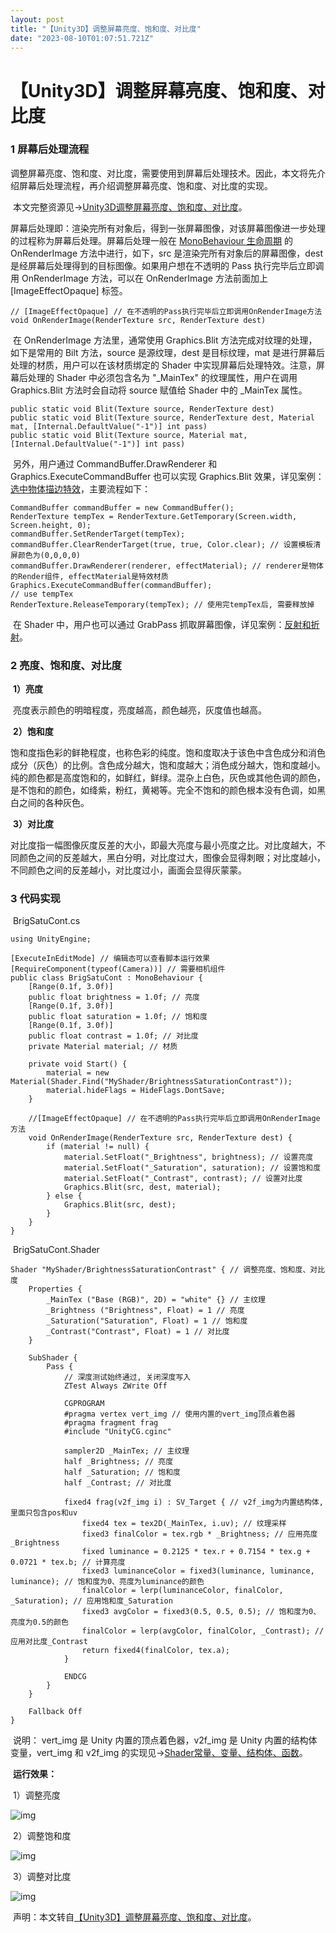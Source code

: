 ```yaml
---
layout: post
title: "【Unity3D】调整屏幕亮度、饱和度、对比度"
date: "2023-08-10T01:07:51.721Z"
---
```

【Unity3D】调整屏幕亮度、饱和度、对比度
=======================

### 1 屏幕后处理流程

​ 调整屏幕亮度、饱和度、对比度，需要使用到屏幕后处理技术。因此，本文将先介绍屏幕后处理流程，再介绍调整屏幕亮度、饱和度、对比度的实现。

​ 本文完整资源见→[Unity3D调整屏幕亮度、饱和度、对比度](https://download.csdn.net/download/m0_37602827/87850025)。

​ 屏幕后处理即：渲染完所有对象后，得到一张屏幕图像，对该屏幕图像进一步处理的过程称为屏幕后处理。屏幕后处理一般在 [MonoBehaviour 生命周期](https://zhyan8.blog.csdn.net/article/details/125306948) 的 OnRenderImage 方法中进行，如下，src 是渲染完所有对象后的屏幕图像，dest 是经屏幕后处理得到的目标图像。如果用户想在不透明的 Pass 执行完毕后立即调用 OnRenderImage 方法，可以在 OnRenderImage 方法前面加上 \[ImageEffectOpaque\] 标签。

    // [ImageEffectOpaque] // 在不透明的Pass执行完毕后立即调用OnRenderImage方法
    void OnRenderImage(RenderTexture src, RenderTexture dest)
    

​ 在 OnRenderImage 方法里，通常使用 Graphics.Blit 方法完成对纹理的处理，如下是常用的 Bilt 方法，source 是源纹理，dest 是目标纹理，mat 是进行屏幕后处理的材质，用户可以在该材质绑定的 Shader 中实现屏幕后处理特效。注意，屏幕后处理的 Shader 中必须包含名为 "\_MainTex" 的纹理属性，用户在调用 Graphics.Blit 方法时会自动将 source 赋值给 Shader 中的 \_MainTex 属性。

    public static void Blit(Texture source, RenderTexture dest)
    public static void Blit(Texture source, RenderTexture dest, Material mat, [Internal.DefaultValue("-1")] int pass)
    public static void Blit(Texture source, Material mat, [Internal.DefaultValue("-1")] int pass)
    

​ 另外，用户通过 CommandBuffer.DrawRenderer 和 Graphics.ExecuteCommandBuffer 也可以实现 Graphics.Blit 效果，详见案例：[选中物体描边特效](https://zhyan8.blog.csdn.net/article/details/127937019)，主要流程如下：

    CommandBuffer commandBuffer = new CommandBuffer();
    RenderTexture tempTex = RenderTexture.GetTemporary(Screen.width, Screen.height, 0);
    commandBuffer.SetRenderTarget(tempTex);
    commandBuffer.ClearRenderTarget(true, true, Color.clear); // 设置模板清屏颜色为(0,0,0,0)
    commandBuffer.DrawRenderer(renderer, effectMaterial); // renderer是物体的Render组件, effectMaterial是特效材质
    Graphics.ExecuteCommandBuffer(commandBuffer);
    // use tempTex
    RenderTexture.ReleaseTemporary(tempTex); // 使用完tempTex后, 需要释放掉
    

​ 在 Shader 中，用户也可以通过 GrabPass 抓取屏幕图像，详见案例：[反射和折射](https://zhyan8.blog.csdn.net/article/details/130798799)。

### 2 亮度、饱和度、对比度

​ **1）亮度**

​ 亮度表示颜色的明暗程度，亮度越高，颜色越亮，灰度值也越高。

​ **2）饱和度**

​ 饱和度指色彩的鲜艳程度，也称色彩的纯度。饱和度取决于该色中含色成分和消色成分（灰色）的比例。含色成分越大，饱和度越大；消色成分越大，饱和度越小。纯的颜色都是高度饱和的，如鲜红，鲜绿。混杂上白色，灰色或其他色调的颜色，是不饱和的颜色，如绛紫，粉红，黄褐等。完全不饱和的颜色根本没有色调，如黑白之间的各种灰色。

​ **3）对比度**

​ 对比度指一幅图像灰度反差的大小，即最大亮度与最小亮度之比。对比度越大，不同颜色之间的反差越大，黑白分明，对比度过大，图像会显得刺眼；对比度越小，不同颜色之间的反差越小，对比度过小，画面会显得灰蒙蒙。

### 3 代码实现

​ BrigSatuCont.cs

    using UnityEngine;
    
    [ExecuteInEditMode] // 编辑态可以查看脚本运行效果
    [RequireComponent(typeof(Camera))] // 需要相机组件
    public class BrigSatuCont : MonoBehaviour {
        [Range(0.1f, 3.0f)]
        public float brightness = 1.0f; // 亮度
        [Range(0.1f, 3.0f)]
        public float saturation = 1.0f; // 饱和度
        [Range(0.1f, 3.0f)]
        public float contrast = 1.0f; // 对比度
        private Material material; // 材质
    
        private void Start() {
            material = new Material(Shader.Find("MyShader/BrightnessSaturationContrast"));
            material.hideFlags = HideFlags.DontSave;
        }
    
        //[ImageEffectOpaque] // 在不透明的Pass执行完毕后立即调用OnRenderImage方法
        void OnRenderImage(RenderTexture src, RenderTexture dest) {
            if (material != null) {
                material.SetFloat("_Brightness", brightness); // 设置亮度
                material.SetFloat("_Saturation", saturation); // 设置饱和度
                material.SetFloat("_Contrast", contrast); // 设置对比度
                Graphics.Blit(src, dest, material);
            } else {
                Graphics.Blit(src, dest);
            }
        }
    }
    

​ BrigSatuCont.Shader

    Shader "MyShader/BrightnessSaturationContrast" { // 调整亮度、饱和度、对比度
        Properties {
            _MainTex ("Base (RGB)", 2D) = "white" {} // 主纹理
            _Brightness ("Brightness", Float) = 1 // 亮度
            _Saturation("Saturation", Float) = 1 // 饱和度
            _Contrast("Contrast", Float) = 1 // 对比度
        }
    
        SubShader {
            Pass {
                // 深度测试始终通过, 关闭深度写入
                ZTest Always ZWrite Off
                
                CGPROGRAM 
                #pragma vertex vert_img // 使用内置的vert_img顶点着色器
                #pragma fragment frag 
                #include "UnityCG.cginc"
    
                sampler2D _MainTex; // 主纹理
                half _Brightness; // 亮度
                half _Saturation; // 饱和度
                half _Contrast; // 对比度
            
                fixed4 frag(v2f_img i) : SV_Target { // v2f_img为内置结构体, 里面只包含pos和uv
                    fixed4 tex = tex2D(_MainTex, i.uv); // 纹理采样
                    fixed3 finalColor = tex.rgb * _Brightness; // 应用亮度_Brightness
                    fixed luminance = 0.2125 * tex.r + 0.7154 * tex.g + 0.0721 * tex.b; // 计算亮度
                    fixed3 luminanceColor = fixed3(luminance, luminance, luminance); // 饱和度为0、亮度为luminance的颜色
                    finalColor = lerp(luminanceColor, finalColor, _Saturation); // 应用饱和度_Saturation
                    fixed3 avgColor = fixed3(0.5, 0.5, 0.5); // 饱和度为0、亮度为0.5的颜色
                    finalColor = lerp(avgColor, finalColor, _Contrast); // 应用对比度_Contrast
                    return fixed4(finalColor, tex.a);  
                }  
    
                ENDCG
            }
        }
    
        Fallback Off
    }
    

​ 说明： vert\_img 是 Unity 内置的顶点着色器，v2f\_img 是 Unity 内置的结构体变量，vert\_img 和 v2f\_img 的实现见→[Shader常量、变量、结构体、函数](https://blog.csdn.net/m0_37602827/article/details/128980596)。

​ **运行效果：**

​ 1）调整亮度

![img](https://img-blog.csdnimg.cn/a88a260dc7c04c3d8f16bf539a42c7f1.gif)

​ 2）调整饱和度

![img](https://img-blog.csdnimg.cn/3e84365622a74f629f5edc18efc348c7.gif)

​ 3）调整对比度

![img](https://img-blog.csdnimg.cn/70bef64a8cc74f218529a57bc777508f.gif)

​ 声明：本文转自[【Unity3D】调整屏幕亮度、饱和度、对比度](https://zhyan8.blog.csdn.net/article/details/130958521)。